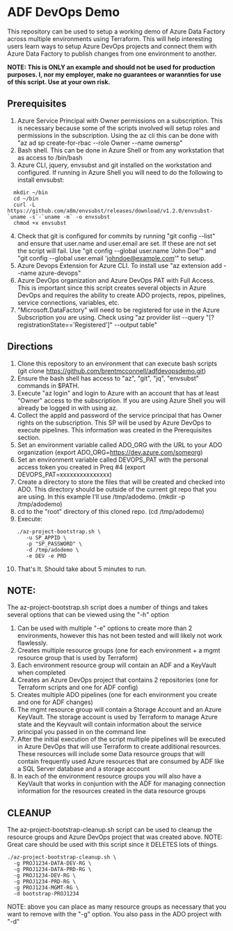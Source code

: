 # ADF DevOps Demo

This repository can be used to setup a working demo of Azure Data Factory across multiple environments using Terraform.  This will help interesting users learn ways to setup Azure DevOps projects and connect them with Azure Data Factory to publish changes from one environment to another.

**NOTE: This is ONLY an example and should not be used for production purposes.  I, nor my employer, make no guarantees or warannties for use of this script.  Use at your own risk.**

## Prerequisites
1. Azure Service Principal with Owner permissions on a subscription.  This is necessary because some of the scripts involved will setup roles and permissions in the subscription.  Using the az cli this can be done with "az ad sp create-for-rbac --role Owner --name ownersp"
2. Bash shell.  This can be done in Azure Shell or from any workstation that as access to /bin/bash
3. Azure CLI, jquery, envsubst and git installed on the workstation and configured.  If running in Azure Shell you will need to do the following to install envsubst:
```
  mkdir ~/bin
  cd ~/bin
  curl -L https://github.com/a8m/envsubst/releases/download/v1.2.0/envsubst-`uname -s`-`uname -m` -o envsubst
  chmod +x envsubst
```
4. Check that git is configured for commits by running "git config --list" and ensure that user.name and user.email are set.  If these are not set the script will fail.  Use "git config --global user.name 'John Doe'" and "git config --global user.email 'johndoe@example.com'" to setup.
5. Azure Devops Extension for Azure CLI.  To install use "az extension add --name azure-devops"
6. Azure DevOps organization and Azure DevOps PAT with Full Access. This is important since this script creates several objects in Azure DevOps and requires the ability to create ADO projects, repos, pipelines, service connections, variables, etc.
7. "Microsoft.DataFactory" will need to be registered for use in the Azure Subscription you are using.  Check using "az provider list --query "[?registrationState=='Registered']" --output table"

## Directions
1. Clone this repository to an environment that can execute bash scripts (git clone https://github.com/brentmcconnell/adfdevopsdemo.git)
2. Ensure the bash shell has access to "az", "git", "jq", "envsubst" commands in $PATH.
3. Execute "az login" and login to Azure with an account that has at least "Owner" access to the subscription.  If you are using Azure Shell you will already be logged in with using az.
5. Collect the appId and password of the service principal that has Owner rights on the subscription.  This SP will be used by Azure DevOps to execute pipelines.  This information was created in the Prerequisites section.
6. Set an environment variable called ADO_ORG with the URL to your ADO organization (export ADO_ORG=https://dev.azure.com/someorg)
7. Set an environment variable called DEVOPS_PAT with the personal access token you created in Preq #4 (export DEVOPS_PAT=xxxxxxxxxxxxxxx)
8. Create a directory to store the files that will be created and checked into ADO.  This directory should be outside of the current git repo that you are using. In this example I'll use /tmp/adodemo. (mkdir -p /tmp/adodemo)
9. cd to the "root" directory of this cloned repo.  (cd /tmp/adodemo)
10. Execute: 
```
   ./az-project-bootstrap.sh \
      -u SP_APPID \
      -p "SP_PASSWORD" \
      -d /tmp/adodemo \
      -e DEV -e PRD
```  
10. That's It.  Should take about 5 minutes to run.

## NOTE:
The az-project-bootstrap.sh script does a number of things and takes several options that can be viewed using the "-h" option
1. Can be used with multiple "-e" options to create more than 2 environments, however this has not been tested and will likely not work flawlessly.
2. Creates multiple resource groups (one for each environment + a mgmt resource group that is used by Terraform)
3. Each environment resource group will contain an ADF and a KeyVault when completed
4. Creates an Azure DevOps project that contains 2 repositories (one for Terraform scripts and one for ADF config)
5. Creates multiple ADO pipelines (one for each environment you create and one for ADF changes)
6. The mgmt resource group will contain a Storage Account and an Azure KeyVault.  The storage account is used by Terraform to manage Azure state and the Keyvault will contain information about the service principal you passed in on the command line
7. After the initial execution of the script multiple pipelines will be executed in Azure DevOps that will use Terraform to create additional resources.  These resources will include some Data resource groups that will contain frequently used Azure resources that are consumed by ADF like a SQL Server database and a storage account
8. In each of the environment resource groups you will also have a KeyVault that works in conjuntion with the ADF for managing connection information for the resources created in the data resource groups

## CLEANUP
The az-project-bootstrap-cleanup.sh script can be used to cleanup the resource groups and Azure DevOps project that was created above.  NOTE:  Great care should be used with this script since it DELETES lots of things.
```
./az-project-bootstrap-cleanup.sh \
  -g PROJ1234-DATA-DEV-RG \
  -g PROJ1234-DATA-PRD-RG \
  -g PROJ1234-DEV-RG \
  -g PROJ1234-PRD-RG \
  -g PROJ1234-MGMT-RG \
  -d bootstrap-PROJ1234
```
NOTE: above you can place as many resource groups as necessary that you want to remove with the "-g" option.  You also pass in the ADO project with "-d"
